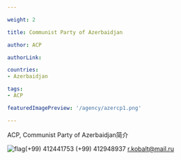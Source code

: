 ```yaml
---

weight: 2

title: Communist Party of Azerbaidjan

author: ACP

authorLink:  

countries: 
- Azerbaidjan

tags: 
- ACP

featuredImagePreview: '/agency/azercp1.png'

---
```


ACP, Communist Party of Azerbaidjan简介 

<!--more-->

![flag](/agency/azercp1.png)(+99) 412441753 (+99) 412948937 r.kobalt@mail.ru
